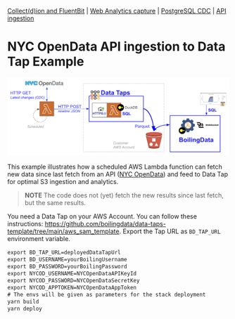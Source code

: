 [Collect(d)ion and FluentBit](https://github.com/boilingdata/data-taps-fluentbit-example) | [Web Analytics capture](https://github.com/boilingdata/data-taps-webanalytics-example) | [PostgreSQL CDC](https://github.com/boilingdata/data-taps-postgres-cdc) | [API ingestion](https://github.com/boilingdata/data-taps-nycopendata-example)

# NYC OpenData API ingestion to Data Tap Example

<p align="center">
  <img src="img/nycod-example.png" title="simple architecture">
</p>

This example illustrates how a scheduled AWS Lambda function can fetch new data since last fetch from an API ([NYC OpenData](https://data.cityofnewyork.us/Housing-Development/Housing-Maintenance-Code-Violations/wvxf-dwi5/data_preview)) and feed to Data Tap for optimal S3 ingestion and analytics.

> **NOTE** The code does not (yet) fetch the new results since last fetch, but the same results.

You need a Data Tap on your AWS Account. You can follow these instructions: https://github.com/boilingdata/data-taps-template/tree/main/aws_sam_template. Export the Tap URL as `BD_TAP_URL` environment variable.

```shell
export BD_TAP_URL=deployedDataTapUrl
export BD_USERNAME=yourBoilingUsername
export BD_PASSWORD=yourBoilingPassword
export NYCOD_USERNAME=NYCOpenDataAPIKeyId
export NYCOD_PASSWORD=NYCOpenDataSecretKey
export NYCOD_APPTOKEN=NYCOpenDataAppToken
# The envs will be given as parameters for the stack deployment
yarn build
yarn deploy
```
